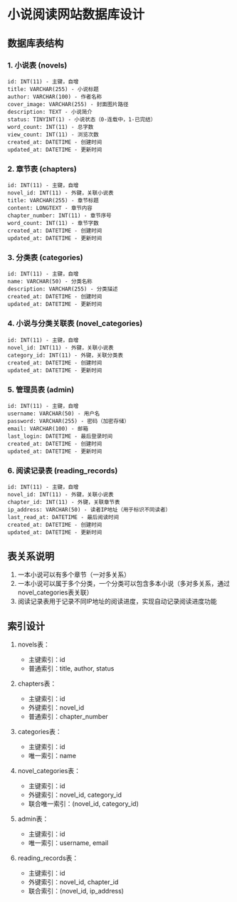 # 小说阅读网站数据库设计

## 数据库表结构

### 1. 小说表 (novels)
```
id: INT(11) - 主键，自增
title: VARCHAR(255) - 小说标题
author: VARCHAR(100) - 作者名称
cover_image: VARCHAR(255) - 封面图片路径
description: TEXT - 小说简介
status: TINYINT(1) - 小说状态（0-连载中，1-已完结）
word_count: INT(11) - 总字数
view_count: INT(11) - 浏览次数
created_at: DATETIME - 创建时间
updated_at: DATETIME - 更新时间
```

### 2. 章节表 (chapters)
```
id: INT(11) - 主键，自增
novel_id: INT(11) - 外键，关联小说表
title: VARCHAR(255) - 章节标题
content: LONGTEXT - 章节内容
chapter_number: INT(11) - 章节序号
word_count: INT(11) - 章节字数
created_at: DATETIME - 创建时间
updated_at: DATETIME - 更新时间
```

### 3. 分类表 (categories)
```
id: INT(11) - 主键，自增
name: VARCHAR(50) - 分类名称
description: VARCHAR(255) - 分类描述
created_at: DATETIME - 创建时间
updated_at: DATETIME - 更新时间
```

### 4. 小说与分类关联表 (novel_categories)
```
id: INT(11) - 主键，自增
novel_id: INT(11) - 外键，关联小说表
category_id: INT(11) - 外键，关联分类表
created_at: DATETIME - 创建时间
updated_at: DATETIME - 更新时间
```

### 5. 管理员表 (admin)
```
id: INT(11) - 主键，自增
username: VARCHAR(50) - 用户名
password: VARCHAR(255) - 密码（加密存储）
email: VARCHAR(100) - 邮箱
last_login: DATETIME - 最后登录时间
created_at: DATETIME - 创建时间
updated_at: DATETIME - 更新时间
```

### 6. 阅读记录表 (reading_records)
```
id: INT(11) - 主键，自增
novel_id: INT(11) - 外键，关联小说表
chapter_id: INT(11) - 外键，关联章节表
ip_address: VARCHAR(50) - 读者IP地址（用于标识不同读者）
last_read_at: DATETIME - 最后阅读时间
created_at: DATETIME - 创建时间
updated_at: DATETIME - 更新时间
```

## 表关系说明

1. 一本小说可以有多个章节（一对多关系）
2. 一本小说可以属于多个分类，一个分类可以包含多本小说（多对多关系，通过novel_categories表关联）
3. 阅读记录表用于记录不同IP地址的阅读进度，实现自动记录阅读进度功能

## 索引设计

1. novels表：
   - 主键索引：id
   - 普通索引：title, author, status

2. chapters表：
   - 主键索引：id
   - 外键索引：novel_id
   - 普通索引：chapter_number

3. categories表：
   - 主键索引：id
   - 唯一索引：name

4. novel_categories表：
   - 主键索引：id
   - 外键索引：novel_id, category_id
   - 联合唯一索引：(novel_id, category_id)

5. admin表：
   - 主键索引：id
   - 唯一索引：username, email

6. reading_records表：
   - 主键索引：id
   - 外键索引：novel_id, chapter_id
   - 联合索引：(novel_id, ip_address)
